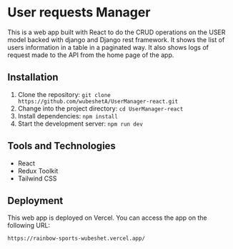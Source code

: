 # User requests Manager

This is a web app built with React to do the CRUD operations on the USER model backed with django and Django rest framework. It shows the list of users information in a table in a paginated way. It also shows logs of request made to the API from the home page of the app.

## Installation

1. Clone the repository: `git clone https://github.com/wubeshetA/UserManager-react.git`
2. Change into the project directory: `cd UserManager-react`
3. Install dependencies: `npm install`
4. Start the development server: `npm run dev`

## Tools and Technologies

- React
- Redux Toolkit
- Tailwind CSS

## Deployment

This web app is deployed on Vercel. You can access the app on the following URL:

```
https://rainbow-sports-wubeshet.vercel.app/

```
